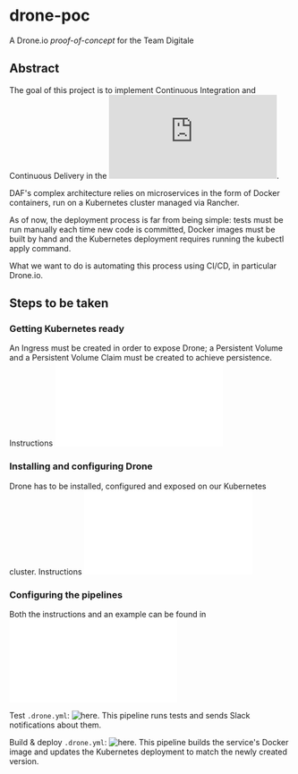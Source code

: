 # drone-poc

A Drone.io *proof-of-concept* for the Team Digitale

## Abstract
The goal of this project is to implement Continuous Integration and Continuous Delivery in the ![DAF](https://teamdigitale.governo.it/it/projects/daf.htm).

DAF's complex architecture relies on microservices in the form of Docker containers, run on a Kubernetes cluster managed via Rancher.

As of now, the deployment process is far from being simple: tests must be run manually each time new code is committed, Docker images must be built by hand and the Kubernetes deployment requires running the kubectl apply command.

What we want to do is automating this process using CI/CD, in particular Drone.io.


## Steps to be taken

### Getting Kubernetes ready
An Ingress must be created in order to expose Drone; a Persistent Volume and a Persistent Volume Claim must be created to achieve persistence.
Instructions ![here](kubernetes/README.md)


### Installing and configuring Drone
Drone has to be installed, configured and exposed on our Kubernetes cluster.
Instructions ![here](drone-install/README.md)


### Configuring the pipelines
Both the instructions and an example can be found in ![drone-pipeline](drone-pipeline/README.md)

Test `.drone.yml`: ![here](drone-pipeline/test/.drone.yml). This pipeline runs tests and sends Slack notifications about them.

Build & deploy `.drone.yml`: ![here](drone-pipeline/build/.drone.yml). This pipeline builds the service's Docker image and updates the Kubernetes deployment to match the newly created version.

